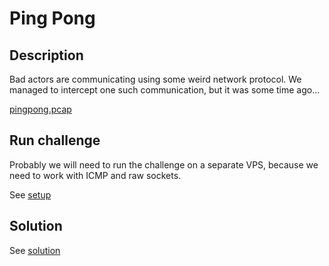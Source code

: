 # Ping Pong

## Description

Bad actors are communicating using some weird network protocol. We managed to intercept one such communication, but it was some time ago...

[pingpong.pcap](challenge/pingpong.pcap)

## Run challenge

Probably we will need to run the challenge on a separate VPS, because we need to work with ICMP and raw sockets.

See [setup](src/README.md)

## Solution

See [solution](solution/README.md)
